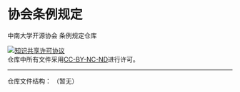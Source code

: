 # 协会条例规定

中南大学开源协会 条例规定仓库


<a rel="license" href="http://creativecommons.org/licenses/by-nc-nd/4.0/"><img alt="知识共享许可协议" style="border-width:0" src="https://i.creativecommons.org/l/by-nc-nd/4.0/88x31.png" /></a><br />仓库中所有文件采用<a rel="license" href="http://creativecommons.org/licenses/by-nc-nd/4.0/">CC-BY-NC-ND</a>进行许可。

---
仓库文件结构：
（暂无）
